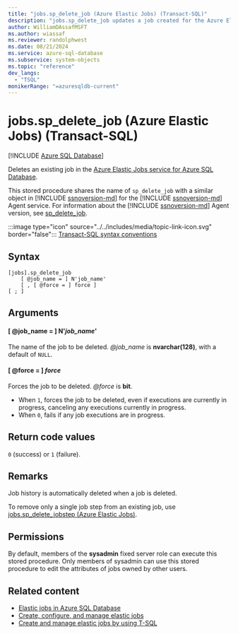 ```yaml
---
title: "jobs.sp_delete_job (Azure Elastic Jobs) (Transact-SQL)"
description: "jobs.sp_delete_job updates a job created for the Azure Elastic Jobs service for Azure SQL Database."
author: WilliamDAssafMSFT
ms.author: wiassaf
ms.reviewer: randolphwest
ms.date: 08/21/2024
ms.service: azure-sql-database
ms.subservice: system-objects
ms.topic: "reference"
dev_langs:
  - "TSQL"
monikerRange: "=azuresqldb-current"
---
```

# jobs.sp_delete_job (Azure Elastic Jobs) (Transact-SQL)

[!INCLUDE [Azure SQL Database](../../includes/applies-to-version/asdb.md)]

Deletes an existing job in the [Azure Elastic Jobs service for Azure SQL Database](/azure/azure-sql/database/elastic-jobs-overview?view=azuresql-db&preserve-view=true).

This stored procedure shares the name of `sp_delete_job` with a similar object in [!INCLUDE [ssnoversion-md](../../includes/ssnoversion-md.md)] for the [!INCLUDE [ssnoversion-md](../../includes/ssnoversion-md.md)] Agent service. For information about the [!INCLUDE [ssnoversion-md](../../includes/ssnoversion-md.md)] Agent version, see [sp_delete_job](sp-delete-job-transact-sql.md).

:::image type="icon" source="../../includes/media/topic-link-icon.svg" border="false"::: [Transact-SQL syntax conventions](../../t-sql/language-elements/transact-sql-syntax-conventions-transact-sql.md)

## Syntax

```syntaxsql
[jobs].sp_delete_job
    [ @job_name = ] N'job_name'
    [ , [ @force = ] force ]
[ ; ]
```

## Arguments

#### [ @job_name = ] N'*job_name*'

The name of the job to be deleted. *@job_name* is **nvarchar(128)**, with a default of `NULL`.

#### [ @force = ] *force*

Forces the job to be deleted. *@force* is **bit**.

- When `1`, forces the job to be deleted, even if executions are currently in progress, canceling any executions currently in progress.
- When `0`, fails if any job executions are in progress.

## Return code values

`0` (success) or `1` (failure).

## Remarks

Job history is automatically deleted when a job is deleted.

To remove only a single job step from an existing job, use [jobs.sp_delete_jobstep (Azure Elastic Jobs)](sp-delete-jobstep-elastic-jobs-transact-sql.md).

## Permissions

By default, members of the **sysadmin** fixed server role can execute this stored procedure. Only members of sysadmin can use this stored procedure to edit the attributes of jobs owned by other users.

## Related content

- [Elastic jobs in Azure SQL Database](/azure/azure-sql/database/elastic-jobs-overview?view=azuresql-db&preserve-view=true)
- [Create, configure, and manage elastic jobs](/azure/azure-sql/database/elastic-jobs-tutorial?view=azuresql-db&preserve-view=true)
- [Create and manage elastic jobs by using T-SQL](/azure/azure-sql/database/elastic-jobs-tsql-create-manage?view=azuresql-db&preserve-view=true)
